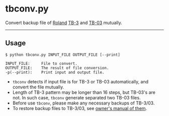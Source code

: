 # tbconv.py
Convert backup file of [Roland](https://www.roland.com/)  [TB-3](https://www.roland.com/us/products/tb-3/) and [TB-03](https://www.roland.com/us/products/tb-03/) mutually.

---

## Usage
```
$ python tbconv.py INPUT_FILE OUTPUT_FILE [--print]
```
    INPUT_FILE:     File to convert.  
    OUTPUT_FILE:    The result of file conversion.  
    -p(--print):    Print input and output file.  


* `tbconv` detects if input file is for TB-3 or TB-03 automatically, and convert the file mutually.
* Length of TB-3 pattern may be longer than 16 steps, but TB-03's are not. In such case, `tbconv` generate separated two TB-03 files.  
* Before use `tbconv`, please make any necessary backups of TB-3/03. 
* To restore backup files to TB-3/03, see [owner's manual of them](https://www.roland.com/us/support/owners_manuals/t_z/).

